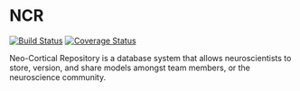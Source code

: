 NCR
=====================================================

[![Build Status](https://travis-ci.org/BrainComputationLab/ncr.svg?branch=master)](https://travis-ci.org/BrainComputationLab/ncr)
[![Coverage Status](https://coveralls.io/repos/BrainComputationLab/ncr/badge.png)](https://coveralls.io/r/BrainComputationLab/ncr)

Neo-Cortical Repository is a database system that allows neuroscientists to
store, version, and share models amongst team members, or the neuroscience
community.
